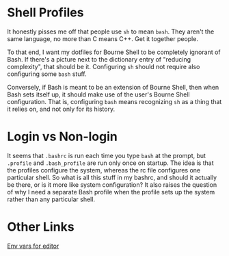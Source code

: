 # Shell Profiles

It honestly pisses me off that people use `sh` to mean `bash`.
They aren't the same language, no more than C means C++.
Get it together people.

To that end, I want my dotfiles for Bourne Shell to be completely ignorant of Bash.
If there's a picture next to the dictionary entry of "reducing complexity", that should be it.
Configuring `sh` should not require also configuring some `bash` stuff.

Conversely, if Bash is meant to be an extension of Bourne Shell, then when Bash sets itself up, it should make use of the user's Bourne Shell configuration.
That is, configuring `bash` means recognizing `sh` as a thing that it relies on, and not only for its history.


# Login vs Non-login

It seems that `.bashrc` is run each time you type `bash` at the prompt, but `.profile` and `.bash_profile` are run only once on startup.
The idea is that the profiles configure the system, whereas the rc file configures one particular shell.
So what is all this stuff in my bashrc, and should it actually be there, or is it more like system configuration?
It also raises the question of why I need a separate Bash profile when the profile sets up the system rather than any particular shell.

# Other Links

[Env vars for editor](https://unix.stackexchange.com/questions/4859/visual-vs-editor-what-s-the-difference)
